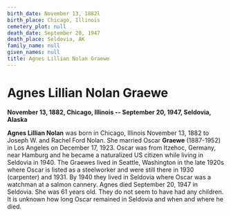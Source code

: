 ```yaml
---
birth_date: November 13, 1882l
birth_place: Chicago, Illinois
cemetery_plot: null
death_date: September 20, 1947
death_place: Seldovia, AK
family_name: null
given_names: null
title: Agnes Lillian Nolan Graewe
---
```


# Agnes Lillian Nolan Graewe

**November 13, 1882, Chicago, Illinois -- September 20, 1947, Seldovia,
Alaska**

**Agnes Lillian Nolan** was born in Chicago, Illinois
November 13, 1882 to Joseph W. and Rachel Ford Nolan. She
married Oscar **Graewe** (1887-1952) in Los Angeles on December 17,
1923. Oscar was from Itzehoc, Germany, near Hamburg and he became a
naturalized US citizen while living in Seldovia in 1940. The Graewes
lived in Seattle, Washington in the late 1920s where Oscar is listed as
a steelworker and were still there in 1930 (carpenter) and 1931. By 1940
they lived in Seldovia where Oscar was a watchman at a salmon cannery.
Agnes died September 20, 1947 in Seldovia. She was 61 years old. They do
not seem to have had any children. It is unknown how long Oscar remained
in Seldovia and when and where he died.
